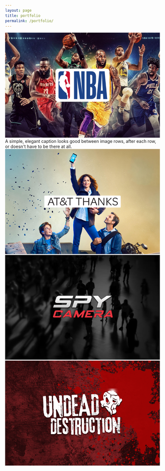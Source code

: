 ```yaml
---
layout: page
title: portfolio
permalink: /portfolio/
---
```


<a href="/1_project/">
<img class="img_scale" src="img/nba_thumb.png"/>
</a>
<div class="col three caption">
	A simple, elegant caption looks good between image rows, after each row, or doesn't have to be there at all. 
</div>

<a href="/2_project/">
<img class="img_scale" src="img/thanks_thumb.png"/>
</a>
<a href="/3_project/">
<img class="img_scale" src="img/spy_thumb.png"/>
</a>
<a href="/4_project/">
<img class="img_scale" src="img/undead_thumb.png"/>
</a>
